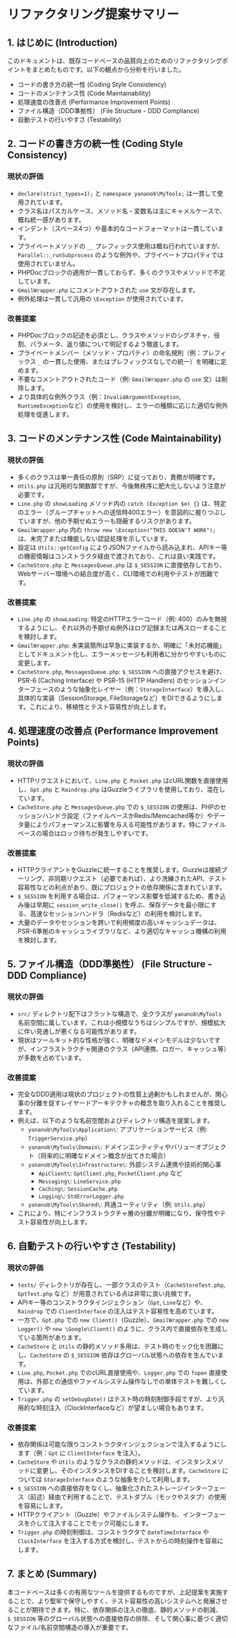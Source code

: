 # リファクタリング提案サマリー

## 1. はじめに (Introduction)
このドキュメントは、既存コードベースの品質向上のためのリファクタリングポイントをまとめたものです。以下の観点から分析を行いました。

*   コードの書き方の統一性 (Coding Style Consistency)
*   コードのメンテナンス性 (Code Maintainability)
*   処理速度の改善点 (Performance Improvement Points)
*   ファイル構造（DDD準拠性） (File Structure - DDD Compliance)
*   自動テストの行いやすさ (Testability)

## 2. コードの書き方の統一性 (Coding Style Consistency)

### 現状の評価
*   `declare(strict_types=1);` と `namespace yananob\MyTools;` は一貫して使用されています。
*   クラス名はパスカルケース、メソッド名・変数名は主にキャメルケースで、概ね統一感があります。
*   インデント（スペース4つ）や基本的なコードフォーマットは一貫しています。
*   プライベートメソッドの `__` プレフィックス使用は概ね行われていますが、`Parallel::_runSubprocess` のような例外や、プライベートプロパティでは使用されていません。
*   PHPDocブロックの適用が一貫しておらず、多くのクラスやメソッドで不足しています。
*   `GmailWrapper.php` にコメントアウトされた `use` 文が存在します。
*   例外処理は一貫して汎用の `\Exception` が使用されています。

### 改善提案
*   PHPDocブロックの記述を必須とし、クラスやメソッドのシグネチャ、役割、パラメータ、返り値について明記するよう徹底します。
*   プライベートメンバー（メソッド・プロパティ）の命名規則（例：プレフィックス `_` の一貫した使用、またはプレフィックスなしでの統一）を明確に定めます。
*   不要なコメントアウトされたコード（例: `GmailWrapper.php` の `use` 文）は削除します。
*   より具体的な例外クラス（例：`InvalidArgumentException`, `RuntimeException`など）の使用を検討し、エラーの種類に応じた適切な例外処理を促進します。

## 3. コードのメンテナンス性 (Code Maintainability)

### 現状の評価
*   多くのクラスは単一責任の原則（SRP）に従っており、責務が明確です。
*   `Utils.php` は汎用的な関数群ですが、今後無秩序に肥大化しないよう注意が必要です。
*   `Line.php` の `showLoading` メソッド内の `catch (Exception $e) {}` は、特定のエラー（グループチャットへの送信時400エラー）を意図的に握りつぶしていますが、他の予期せぬエラーも隠蔽するリスクがあります。
*   `GmailWrapper.php` 内の `throw new \Exception("THIS DOESN'T WORK");` は、未完了または機能しない認証処理を示しています。
*   設定は `Utils::getConfig` によりJSONファイルから読み込まれ、APIキー等の機密情報はコンストラクタ経由で渡されており、これは良い実践です。
*   `CacheStore.php` と `MessagesQueue.php` は `$_SESSION` に直接依存しており、Webサーバー環境への結合度が高く、CLI環境での利用やテストが困難です。

### 改善提案
*   `Line.php` の `showLoading`: 特定のHTTPエラーコード（例: 400）のみを無視するようにし、それ以外の予期せぬ例外はログ記録または再スローすることを検討します。
*   `GmailWrapper.php`: 未実装箇所は早急に実装するか、明確に「未対応機能」としてドキュメント化し、エラーメッセージも利用者に分かりやすいものに変更します。
*   `CacheStore.php`, `MessagesQueue.php`: `$_SESSION` への直接アクセスを避け、PSR-6 (Caching Interface) や PSR-15 (HTTP Handlers) のセッションインターフェースのような抽象化レイヤー（例：`StorageInterface`）を導入し、具体的な実装（SessionStorage, FileStorageなど）をDIできるようにします。これにより、移植性とテスト容易性が向上します。

## 4. 処理速度の改善点 (Performance Improvement Points)

### 現状の評価
*   HTTPリクエストにおいて、`Line.php` と `Pocket.php` はcURL関数を直接使用し、`Gpt.php` と `Raindrop.php` はGuzzleライブラリを使用しており、混在しています。
*   `CacheStore.php` と `MessagesQueue.php` での `$_SESSION` の使用は、PHPのセッションハンドラ設定（ファイルベースかRedis/Memcached等か）やデータ量によりパフォーマンスに影響を与える可能性があります。特にファイルベースの場合はロック待ちが発生しやすいです。

### 改善提案
*   HTTPクライアントをGuzzleに統一することを推奨します。Guzzleは接続プーリング、非同期リクエスト（必要であれば）、より洗練されたAPI、テスト容易性などの利点があり、既にプロジェクトの依存関係に含まれています。
*   `$_SESSION` を利用する場合は、パフォーマンス影響を低減するため、書き込み後は早期に `session_write_close()` を呼ぶ、保存データを最小限にする、高速なセッションハンドラ（Redisなど）の利用を検討します。
*   大量のデータやセッションを跨いで利用頻度の高いキャッシュデータは、PSR-6準拠のキャッシュライブラリなど、より適切なキャッシュ機構の利用を検討します。

## 5. ファイル構造（DDD準拠性） (File Structure - DDD Compliance)

### 現状の評価
*   `src/` ディレクトリ配下はフラットな構造で、全クラスが `yananob\MyTools` 名前空間に属しています。これは小規模なうちはシンプルですが、規模拡大に伴い見通しが悪くなる可能性があります。
*   現状はツールキット的な性格が強く、明確なドメインモデルは少ないですが、インフラストラクチャ関連のクラス（API連携、ロガー、キャッシュ等）が多数を占めています。

### 改善提案
*   完全なDDD適用は現状のプロジェクトの性質上過剰かもしれませんが、関心事の分離を促すレイヤードアーキテクチャの概念を取り入れることを推奨します。
*   例えば、以下のような名前空間およびディレクトリ構造を提案します。
    *   `yananob\MyTools\Application\`: アプリケーションサービス（例: `TriggerService.php`）
    *   `yananob\MyTools\Domain\`: ドメインエンティティやバリューオブジェクト（将来的に明確なドメイン概念が出てきた場合）
    *   `yananob\MyTools\Infrastructure\`: 外部システム連携や技術的関心事
        *   `ApiClient\`: `GptClient.php`, `PocketClient.php` など
        *   `Messaging\`: `LineService.php`
        *   `Caching\`: `SessionCache.php`
        *   `Logging\`: `StdErrorLogger.php`
    *   `yananob\MyTools\Shared\`: 共通ユーティリティ（例: `Utils.php`）
*   これにより、特にインフラストラクチャ層の分離が明確になり、保守性やテスト容易性が向上します。

## 6. 自動テストの行いやすさ (Testability)

### 現状の評価
*   `tests/` ディレクトリが存在し、一部クラスのテスト（`CacheStoreTest.php`, `GptTest.php` など）が用意されている点は非常に良い兆候です。
*   APIキー等のコンストラクタインジェクション（`Gpt`, `Line`など）や、`Raindrop` での `ClientInterface` の注入はテスト容易性を高めています。
*   一方で、`Gpt.php` での `new Client()`（Guzzle）、`GmailWrapper.php` での `new Logger()` や `new \Google\Client()` のように、クラス内で直接依存を生成している箇所があります。
*   `CacheStore` と `Utils` の静的メソッド多用は、テスト時のモック化を困難にし、`CacheStore` の `$_SESSION` 依存はグローバル状態への依存を生んでいます。
*   `Line.php`, `Pocket.php` でのcURL直接使用や、`Logger.php` での `fopen` 直接使用は、外部との通信やファイルシステム操作なしでの単体テストを難しくしています。
*   `Trigger.php` の `setDebugDate()` はテスト時の時刻制御手段ですが、より汎用的な時刻注入（ClockInterfaceなど）が望ましい場合もあります。

### 改善提案
*   依存関係は可能な限りコンストラクタインジェクションで注入するようにします（例：`Gpt` に `ClientInterface` を注入）。
*   `CacheStore` や `Utils` のようなクラスの静的メソッドは、インスタンスメソッドに変更し、そのインスタンスをDIすることを検討します。`CacheStore` については `StorageInterface` のような抽象を介して利用します。
*   `$_SESSION` への直接依存をなくし、抽象化されたストレージインターフェース（前述）経由で利用することで、テストダブル（モックやスタブ）の使用を容易にします。
*   HTTPクライアント（Guzzle）やファイルシステム操作も、インターフェースを介して注入することでモック可能にします。
*   `Trigger.php` の時刻制御は、コンストラクタで `DateTimeInterface` や `ClockInterface` を注入する方式を検討し、テストからの時刻操作を容易にします。

## 7. まとめ (Summary)
本コードベースは多くの有用なツールを提供するものですが、上記提案を実施することで、より堅牢で保守しやすく、テスト容易性の高いシステムへと発展させることが期待できます。特に、依存関係の注入の徹底、静的メソッドの削減、`$_SESSION` 等のグローバル状態への直接依存の排除、そして関心事に基づく適切なファイル/名前空間構造の導入が重要です。
